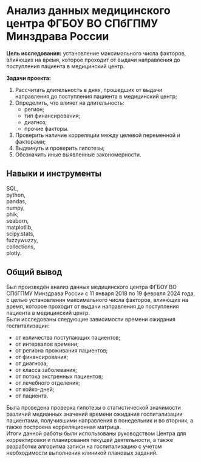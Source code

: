 # Анализ данных медицинского центра ФГБОУ ВО СПбГПМУ Минздрава России
**Цель исследования:** установление максимального числа факторов, влияющих на время, которое проходит от выдачи направления до поступления пациента в медицинский центр.

**Задачи проекта:**
   1. Рассчитать длительность в днях, прошедших от выдачи направления до поступления пациента в медицинский центр;
   2. Определить, что влияет на длительность:
      - регион;
      - тип финансирования;
      - диагноз;
      - прочие факторы.
   3. Проверить наличие корреляции между целевой переменной и факторами;
   4. Выдвинуть и проверить гипотезы;
   5. Обозначить иные выявленные закономерности.

## Навыки и инструменты
SQL,\
python,\
pandas,\
numpy,\
phik,\
seaborn,\
matplotlib,\
scipy.stats,\
fuzzywuzzy,\
collections,\
plotly.

## Общий вывод
Был произведён анализ данных медицинского центра ФГБОУ ВО СПбГПМУ Минздрава России с 11 января 2018 по 19 февраля 2024 года, с целью установления максимального числа факторов, влияющих на время, которое проходит от выдачи направления до поступления пациента в медицинский центр.\
Были исследованы следующие зависимости времени ожидания госпитализации:
- от количества поступающих пациентов;
- от интервалов времени;
- от региона проживания пациентов;
- от финансирования;
- от диагноза;
- от класса заболевания;
- от потока экстренных пациентов;
- от лечебного отделения;
- от койко-дней;
- от пациента.

Была проведена проверка гипотезы о статистической значимости различий медианных значений времени ожидания госпитализации пациентами, получившими направления в понедельник и во вторник, а также построена корреляционная матрица.\
Итоги данной работы были использованы руководством Центра для корректировки и планирования текущей деятельности, а также разработки алгоритма записи на госпитализацию с учетом необходимости выполнения клиникой плановых заданий.
